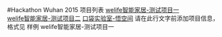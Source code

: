 #Hackathon Wuhan 2015 项目列表
[welife智能家居-测试项目一](https://github.com/binhe22/HackWuhan2015)  
[welife智能家居-测试项目二](https://github.com/binhe22/HackWuhan2015)
[口袋实验室-悟空间](https://github.com/wukongclub/wukong)
请在此行文字前添加项目信息，格式见 样例 welife智能家居-测试项目一 
